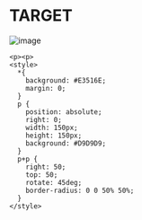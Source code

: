 # TARGET

![image](https://github.com/gaschneider/cssbattle/assets/16023844/5a7bec8c-1fea-431c-9a6f-69ae52a4979f)

```
<p><p>
<style>
  *{
    background: #E3516E;
    margin: 0;
  }
  p {
    position: absolute;
    right: 0;
    width: 150px;
    height: 150px;
    background: #D9D9D9;
  }
  p+p {
    right: 50;
    top: 50;
    rotate: 45deg;
    border-radius: 0 0 50% 50%;
  }
</style>
```
